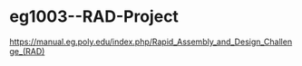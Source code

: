 # eg1003--RAD-Project
https://manual.eg.poly.edu/index.php/Rapid_Assembly_and_Design_Challenge_(RAD)
